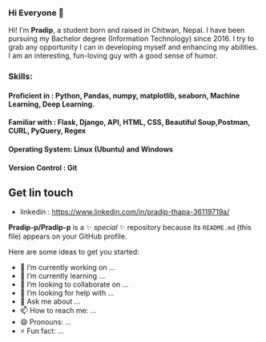 ### Hi Everyone 👋

Hi! I’m **Pradip**, a student born and raised in Chitwan, Nepal. I have been pursuing my Bachelor degree (Information Technology) since 2016. I try to grab any opportunity I can in developing myself and enhancing my abilities. I am an interesting, fun-loving guy with a good sense of humor.

### Skills:

#### Proficient in : Python, Pandas, numpy, matplotlib, seaborn, Machine Learning, Deep Learning.

#### Familiar with : Flask, Django, API, HTML, CSS, Beautiful Soup,Postman, CURL, PyQuery, Regex

#### Operating System: Linux (Ubuntu) and Windows

#### Version Control : Git

## Get Iin touch
* linkedin : https://www.linkedin.com/in/pradip-thapa-36119719a/


**Pradip-p/Pradip-p** is a ✨ _special_ ✨ repository because its `README.md` (this file) appears on your GitHub profile.

Here are some ideas to get you started:

- 🔭 I’m currently working on ...
- 🌱 I’m currently learning ...
- 👯 I’m looking to collaborate on ...
- 🤔 I’m looking for help with ...
- 💬 Ask me about ...
- 📫 How to reach me: ...
- 😄 Pronouns: ...
- ⚡ Fun fact: ...

